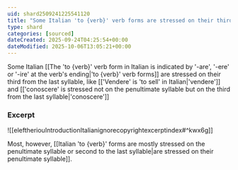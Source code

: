 ```yaml
---
uid: shard2509241225541120
title: "Some Italian 'to {verb}' verb forms are stressed on their third from the last syllable"
type: shard
categories: [sourced]
dateCreated: 2025-09-24T04:25:54+00:00
dateModified: 2025-10-06T13:05:21+00:00
---
```

Some Italian [[The 'to {verb}' verb form in Italian is indicated by '-are', '-ere' or '-ire' at the verb's ending|'to {verb}' verb forms]] are stressed on their third from the last syllable, like [['Vendere' is 'to sell' in Italian|'vendere']] and [['conoscere' is stressed not on the penultimate syllable but on the third from the last syllable|'conoscere']]
### Excerpt
![[eleftheriouIntroductionItalianignorecopyrightexcerptindex#^kwx6g]]

Most, however, [[Italian 'to {verb}' forms are mostly stressed on the penultimate syllable or second to the last syllable|are stressed on their penultimate syllable]].